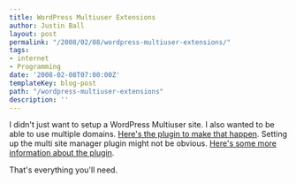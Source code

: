 ```yaml
---
title: WordPress Multiuser Extensions
author: Justin Ball
layout: post
permalink: "/2008/02/08/wordpress-multiuser-extensions/"
tags:
- internet
- Programming
date: '2008-02-08T07:00:00Z'
templateKey: blog-post
path: "/wordpress-multiuser-extensions"
description: ''
---
```


I didn't just want to setup a WordPress Multiuser site. I also wanted to be able to use multiple domains. [Here's the plugin to make that happen][1]. Setting up the multi site manager plugin might not be obvious. [Here's some more information about the plugin][2].

 [1]: http://wpmudev.org/project/Multi-Site-Manager
 [2]: http://www.jerryhuang.com/blog/multisite-manager-with-wordpress-mu/

That's everything you'll need.
